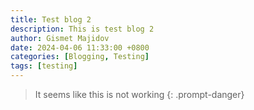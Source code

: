 ```yaml
---
title: Test blog 2
description: This is test blog 2
author: Gismet Majidov
date: 2024-04-06 11:33:00 +0800
categories: [Blogging, Testing]
tags: [testing]
---
```



> It seems like this is not working
{: .prompt-danger}